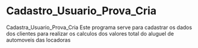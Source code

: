 # Cadastro_Usuario_Prova_Cria
Cadastra_Usuario_Prova_Cria
Este programa serve para cadastrar os dados dos clientes para realizar os calculos dos valores total do aluguel de automoveis das locadoras
